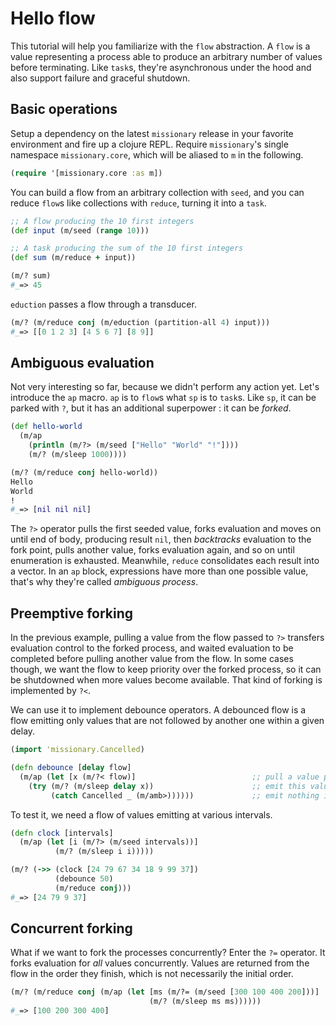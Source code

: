 # Hello flow

This tutorial will help you familiarize with the `flow` abstraction. A `flow` is a value representing a process able to produce an arbitrary number of values before terminating. Like `task`s, they're asynchronous under the hood and also support failure and graceful shutdown.


## Basic operations

Setup a dependency on the latest `missionary` release in your favorite environment and fire up a clojure REPL. Require `missionary`'s single namespace `missionary.core`, which will be aliased to `m` in the following.
```clojure
(require '[missionary.core :as m])
```

You can build a flow from an arbitrary collection with `seed`, and you can reduce `flow`s like collections with `reduce`, turning it into a `task`.
```clojure
;; A flow producing the 10 first integers
(def input (m/seed (range 10)))

;; A task producing the sum of the 10 first integers
(def sum (m/reduce + input))

(m/? sum)
#_=> 45
```

`eduction` passes a flow through a transducer.
```clojure
(m/? (m/reduce conj (m/eduction (partition-all 4) input)))
#_=> [[0 1 2 3] [4 5 6 7] [8 9]]
```

## Ambiguous evaluation

Not very interesting so far, because we didn't perform any action yet. Let's introduce the `ap` macro. `ap` is to `flow`s what `sp` is to `task`s. Like `sp`, it can be parked with `?`, but it has an additional superpower : it can be *forked*.
```clojure
(def hello-world
  (m/ap
    (println (m/?> (m/seed ["Hello" "World" "!"])))
    (m/? (m/sleep 1000))))

(m/? (m/reduce conj hello-world))
Hello
World
!
#_=> [nil nil nil]              
```

The `?>` operator pulls the first seeded value, forks evaluation and moves on until end of body, producing result `nil`, then *backtracks* evaluation to the fork point, pulls another value, forks evaluation again, and so on until enumeration is exhausted. Meanwhile, `reduce` consolidates each result into a vector. In an `ap` block, expressions have more than one possible value, that's why they're called *ambiguous process*.


## Preemptive forking

In the previous example, pulling a value from the flow passed to `?>` transfers evaluation control to the forked process, and waited evaluation to be completed before pulling another value from the flow. In some cases though, we want the flow to keep priority over the forked process, so it can be shutdowned when more values become available. That kind of forking is implemented by `?<`.

We can use it to implement debounce operators. A debounced flow is a flow emitting only values that are not followed by another one within a given delay.
```clojure
(import 'missionary.Cancelled)
```

```clojure
(defn debounce [delay flow]
  (m/ap (let [x (m/?< flow)]                          ;; pull a value preemptively
    (try (m/? (m/sleep delay x))                      ;; emit this value after given delay
         (catch Cancelled _ (m/amb>))))))             ;; emit nothing if cancelled
```

To test it, we need a flow of values emitting at various intervals.
```clojure
(defn clock [intervals]
  (m/ap (let [i (m/?> (m/seed intervals))]
          (m/? (m/sleep i i)))))

(m/? (->> (clock [24 79 67 34 18 9 99 37])
          (debounce 50)
          (m/reduce conj)))
#_=> [24 79 9 37]
```

## Concurrent forking

What if we want to fork the processes concurrently? Enter the `?=` operator. It forks evaluation for *all* values concurrently. Values are returned from the flow in the order they finish, which is not necessarily the initial order.

```clojure
(m/? (m/reduce conj (m/ap (let [ms (m/?= (m/seed [300 100 400 200]))]
                               (m/? (m/sleep ms ms))))))
#_=> [100 200 300 400]
```
